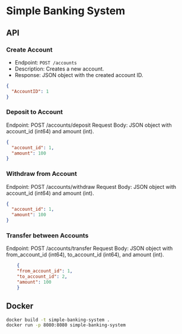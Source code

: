 # Simple Banking System

## API

### Create Account

- Endpoint: `POST /accounts`
- Description: Creates a new account.
- Response: JSON object with the created account ID.

```json
{
  "AccountID": 1
}
```

### Deposit to Account

Endpoint: POST /accounts/deposit
Request Body: JSON object with account_id (int64) and amount (int).

```json
{
  "account_id": 1,
  "amount": 100
}
```

### Withdraw from Account

Endpoint: POST /accounts/withdraw
Request Body: JSON object with account_id (int64) and amount (int).

```json
{
  "account_id": 1,
  "amount": 100
}
```

### Transfer between Accounts

Endpoint: POST /accounts/transfer
Request Body: JSON object with from_account_id (int64), to_account_id (int64), and amount (int).

```json
    {
    "from_account_id": 1,
    "to_account_id": 2,
    "amount": 100
    }
```

## Docker

```bash
docker build -t simple-banking-system .
docker run -p 8080:8080 simple-banking-system
```
